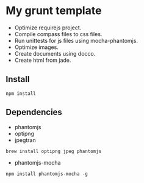 # My grunt template

- Optimize requirejs project.
- Compile compass files to css files.
- Run unittests for js files using mocha-phantomjs.
- Optimize images.
- Create documents using docco.
- Create html from jade.

## Install

```shell
npm install
```

## Dependencies
- phantomjs
- optipng
- jpegtran

```shell
brew install optipng jpeg phantomjs
```

- phantomjs-mocha

```shell
npm install phantomjs-mocha -g
```

